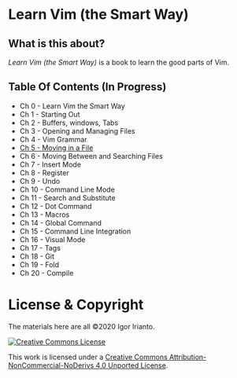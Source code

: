 # Learn Vim (the Smart Way)

## What is this about?
*Learn Vim (the Smart Way)* is a book to learn the good parts of Vim.

## Table Of Contents (In Progress)
- Ch 0     - Learn Vim the Smart Way
- Ch 1     - Starting Out
- Ch 2     - Buffers, windows, Tabs
- Ch 3     - Opening and Managing Files
- Ch 4     - Vim Grammar
- [Ch 5    -  Moving in a File](./5_moving_in_file.md)
- Ch 6     - Moving Between and Searching Files
- Ch 7     - Insert Mode
- Ch 8     - Register
- Ch 9     - Undo
- Ch 10    - Command Line Mode
- Ch 11    - Search and Substitute
- Ch 12    - Dot Command
- Ch 13    - Macros
- Ch 14    - Global Command
- Ch 15    - Command Line Integration
- Ch 16    - Visual Mode
- Ch 17    - Tags
- Ch 18    - Git
- Ch 19    - Fold
- Ch 20    - Compile

# License & Copyright
The materials here are all ©2020 Igor Irianto.

<a rel="license" href="http://creativecommons.org/licenses/by-nc-nd/4.0/"><img alt="Creative Commons License" style="border-width:0" src="https://i.creativecommons.org/l/by-nc-nd/4.0/88x31.png" /></a><br />

This work is licensed under a <a rel="license" href="http://creativecommons.org/licenses/by-nc-nd/4.0/">Creative Commons Attribution-NonCommercial-NoDerivs 4.0 Unported License</a>.

